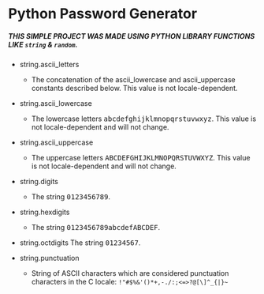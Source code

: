 # Python Password Generator
##### THIS SIMPLE PROJECT WAS MADE USING PYTHON LIBRARY FUNCTIONS LIKE `string` & `random`.

* string.ascii_letters
	- The concatenation of the ascii_lowercase and ascii_uppercase constants described below. This value is not locale-dependent.

* string.ascii_lowercase
	- The lowercase letters <kbd>abcdefghijklmnopqrstuvwxyz</kbd>. This value is not locale-dependent and will not change.

* string.ascii_uppercase
	- The uppercase letters <kbd>ABCDEFGHIJKLMNOPQRSTUVWXYZ</kbd>. This value is not locale-dependent and will not change.

* string.digits
	- The string <kbd>0123456789</kbd>.

* string.hexdigits
	- The string <kbd>0123456789abcdefABCDEF</kbd>.

* string.octdigits
The string <kbd>01234567</kbd>.

* string.punctuation
	- String of ASCII characters which are considered punctuation characters in the C locale: `!"#$%&'()*+,-./:;<=>?@[\]^_{|}~`

